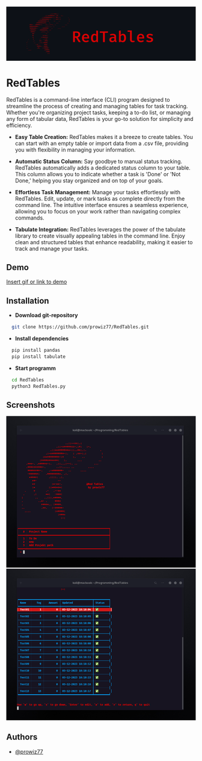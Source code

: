 
![Logo](https://github.com/prowiz77/RedTables/blob/main/RedTables.png)


# RedTables

RedTables is a command-line interface (CLI) program designed to streamline the process of creating and managing tables for task tracking. Whether you're organizing project tasks, keeping a to-do list, or managing any form of tabular data, RedTables is your go-to solution for simplicity and efficiency.

- **Easy Table Creation:** 
  RedTables makes it a breeze to create tables. You can start with an empty table or import data from a .csv file, providing you with flexibility in managing your information.

- **Automatic Status Column:**
  Say goodbye to manual status tracking. RedTables automatically adds a dedicated status column to your table. This column allows you to indicate whether a task is 'Done' or 'Not Done,' helping you stay organized and on top of your goals.

- **Effortless Task Management:** Manage your tasks effortlessly with RedTables. Edit, update, or mark tasks as complete directly from the command line. The intuitive interface ensures a seamless experience, allowing you to focus on your work rather than navigating complex commands.

- **Tabulate Integration:** RedTables leverages the power of the tabulate library to create visually appealing tables in the command line. Enjoy clean and structured tables that enhance readability, making it easier to track and manage your tasks.
## Demo

[Insert gif or link to demo](https://github.com/prowiz77/RedTables/blob/main/video.gif)

## Installation

- **Download git-repository**

```bash
  git clone https://github.com/prowiz77/RedTables.git
```
- **Install dependencies**
```bash
  pip install pandas
  pip install tabulate

```
- **Start programm**
```bash
  cd RedTables
  python3 RedTables.py
```

    
## Screenshots

![App Screenshot](https://github.com/prowiz77/RedTables/blob/main/Screenshot%20from%202023-12-03%2019-10-55.png)
![App Screenshot](https://github.com/prowiz77/RedTables/blob/main/Screenshot%20from%202023-12-03%2019-11-27.png)


## Authors

- [@prowiz77](https://github.com/prowiz77)

